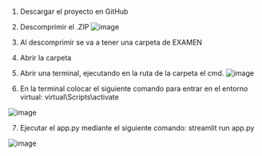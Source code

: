 1.	Descargar el proyecto en GitHub
2.	Descomprimir el .ZIP
![image](https://github.com/user-attachments/assets/7eaed115-040d-474e-8127-abbef2594efd)

3.	Al descomprimir se va a tener una carpeta de EXAMEN
4.	Abrir la carpeta
 
5.	Abrir una terminal, ejecutando en la ruta de la carpeta el cmd.
 ![image](https://github.com/user-attachments/assets/820c6ff9-7433-4222-99a0-8907711f6db6)

6.	En la terminal colocar el siguiente comando para entrar en el entorno virtual: virtual\Scripts\activate

 ![image](https://github.com/user-attachments/assets/a54912f2-17d2-4d2a-af78-e96ca57e7718)

7.	Ejecutar el app.py mediante el siguiente comando: streamlit run app.py
 
![image](https://github.com/user-attachments/assets/11a0f3c9-bb5e-44c3-9826-691acbe20771)




